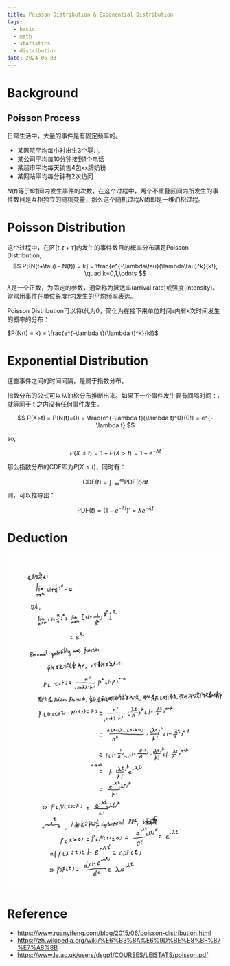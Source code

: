 ```yaml
---
title: Poisson Distribution & Exponential Distribution
tags:
  - basic
  - math
  - statistics
  - distribution
date: 2024-06-03
---
```

# Background

## Poisson Process

日常生活中，大量的事件是有固定频率的。

- 某医院平均每小时出生3个婴儿
- 某公司平均每10分钟接到1个电话
- 某超市平均每天销售4包xx牌奶粉
- 某网站平均每分钟有2次访问

$N(t)$等于t时间内发生事件的次数，在这个过程中，两个不重叠区间内所发生的事件数目是互相独立的随机变量，那么这个随机过程$N(t)$即是一维泊松过程。

# Poisson Distribution

这个过程中，在区$[t, t+\tau]$内发生的事件数目的概率分布满足Poisson Distribution,
$$
P[(N(t+\tau) - N(t)) = k] = \frac{e^{-\lambda\tau}(\lambda\tau)^k}{k!}, \quad k=0,1,\cdots
$$

$\lambda$是一个正数，为固定的参数，通常称为抵达率(arrival rate)或强度(intensity)。常常用事件在单位长度$\tau$内发生的平均频率表达。

Poisson Distribution可以将t代为0，简化为在接下来单位时间$\tau$内有k次时间发生的概率的分布：

$P(N(t) = k)  = \frac{e^{-\lambda t}(\lambda t)^k}{k!}$

# Exponential Distribution

这些事件之间的时间间隔，是属于指数分布。

指数分布的公式可以从泊松分布推断出来。如果下一个事件发生要有间隔时间 t ，就等同于 t 之内没有任何事件发生。

$$
P(X>t) = P(N(t)=0) = \frac{e^{-\lambda t}(\lambda t)^0}{0!} = e^{-\lambda t}
$$

so,

$$
P(X\leq t) = 1 - P(X>t) = 1 - e^{-\lambda t}
$$

那么指数分布的CDF即为$P(X\leq t)$，同时有：

$$
\text{CDF}(t) = \int_{-\infty}^{\infty} \text{PDF}(t) dt
$$
则，可以推导出：

$$
\text{PDF}(t) = (1-e^{-\lambda t})' = \lambda e^{-\lambda t}
$$


# Deduction

![](math/Statistics/basic_concepot/distribution/attachments/2bbb645362366906ace3296d35612625_720.jpg)

# Reference

* https://www.ruanyifeng.com/blog/2015/06/poisson-distribution.html
* https://zh.wikipedia.org/wiki/%E6%B3%8A%E6%9D%BE%E8%BF%87%E7%A8%8B
* https://www.le.ac.uk/users/dsgp1/COURSES/LEISTATS/poisson.pdf
